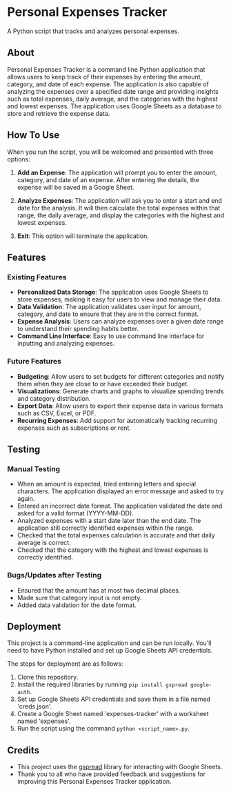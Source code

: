 # Personal Expenses Tracker
A Python script that tracks and analyzes personal expenses.

## About
Personal Expenses Tracker is a command line Python application that allows users to keep track of their expenses by entering the amount, category, and date of each expense. The application is also capable of analyzing the expenses over a specified date range and providing insights such as total expenses, daily average, and the categories with the highest and lowest expenses. The application uses Google Sheets as a database to store and retrieve the expense data.

## How To Use
When you run the script, you will be welcomed and presented with three options:

1. **Add an Expense**: The application will prompt you to enter the amount, category, and date of an expense. After entering the details, the expense will be saved in a Google Sheet.

2. **Analyze Expenses**: The application will ask you to enter a start and end date for the analysis. It will then calculate the total expenses within that range, the daily average, and display the categories with the highest and lowest expenses.

3. **Exit**: This option will terminate the application.

## Features

### Existing Features
- **Personalized Data Storage**: The application uses Google Sheets to store expenses, making it easy for users to view and manage their data.
- **Data Validation**: The application validates user input for amount, category, and date to ensure that they are in the correct format.
- **Expense Analysis**: Users can analyze expenses over a given date range to understand their spending habits better.
- **Command Line Interface**: Easy to use command line interface for inputting and analyzing expenses.

### Future Features
- **Budgeting**: Allow users to set budgets for different categories and notify them when they are close to or have exceeded their budget.
- **Visualizations**: Generate charts and graphs to visualize spending trends and category distribution.
- **Export Data**: Allow users to export their expense data in various formats such as CSV, Excel, or PDF.
- **Recurring Expenses**: Add support for automatically tracking recurring expenses such as subscriptions or rent.

## Testing

### Manual Testing
- When an amount is expected, tried entering letters and special characters. The application displayed an error message and asked to try again.
- Entered an incorrect date format. The application validated the date and asked for a valid format (YYYY-MM-DD).
- Analyzed expenses with a start date later than the end date. The application still correctly identified expenses within the range.
- Checked that the total expenses calculation is accurate and that daily average is correct.
- Checked that the category with the highest and lowest expenses is correctly identified.

### Bugs/Updates after Testing
- Ensured that the amount has at most two decimal places.
- Made sure that category input is not empty.
- Added data validation for the date format.

## Deployment
This project is a command-line application and can be run locally. You'll need to have Python installed and set up Google Sheets API credentials.

The steps for deployment are as follows:

1. Clone this repository.
2. Install the required libraries by running `pip install gspread google-auth`.
3. Set up Google Sheets API credentials and save them in a file named 'creds.json'.
4. Create a Google Sheet named 'expenses-tracker' with a worksheet named 'expenses'.
5. Run the script using the command `python <script_name>.py`.

## Credits
- This project uses the [gspread](https://gspread.readthedocs.io/en/latest/) library for interacting with Google Sheets.
- Thank you to all who have provided feedback and suggestions for improving this Personal Expenses Tracker application.
